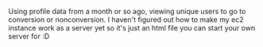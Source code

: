 Using profile data from a month or so ago, viewing unique users to go to conversion or nonconversion. I haven't figured out how to make my ec2 instance work as a server yet so it's just an html file you can start your own server for :D